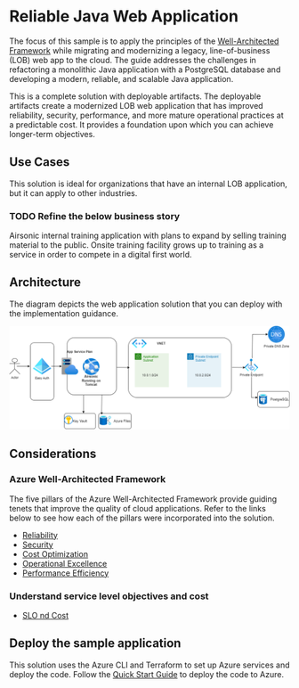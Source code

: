 # Reliable Java Web Application

The focus of this sample is to apply the principles of the [Well-Architected Framework](https://docs.microsoft.com/azure/architecture/framework/) while migrating and modernizing a legacy, line-of-business (LOB) web app to the cloud. The guide addresses the challenges in refactoring a monolithic Java application with a PostgreSQL database and developing a modern, reliable, and scalable Java application. 

This is a complete solution with deployable artifacts. The deployable artifacts create a modernized LOB web application that has improved reliability, security, performance, and more mature operational practices at a predictable cost. It provides a foundation upon which you can achieve longer-term objectives.

## Use Cases

This solution is ideal for organizations that have an internal LOB application, but it can apply to other industries.

### TODO Refine the below business story

Airsonic internal training application with plans to expand by selling training material to the public. Onsite training facility grows up to training as a service in order to compete in a digital first world.

## Architecture

The diagram depicts the web application solution that you can deploy with the implementation guidance.

![Aisonic Azure architecture](assets/airsonic-azure-architecture.png)

## Considerations

### Azure Well-Architected Framework
The five pillars of the Azure Well-Architected Framework provide guiding tenets that improve the quality of cloud applications.  Refer to the links below to see how each of the pillars were incorporated into the solution.

- [Reliability](./reliability.md)
- [Security](./security.md)
- [Cost Optimization](./cost-optimization.md)
- [Operational Excellence](./operational-excellence.md)
- [Performance Efficiency](./performance-efficiency.md)

### Understand service level objectives and cost

- [SLO nd Cost](./slo.md)

## Deploy the sample application

This solution uses the Azure CLI and Terraform to set up Azure services and deploy the code. Follow the [Quick Start Guide](./quick-start-guide.md) to deploy the code to Azure.
